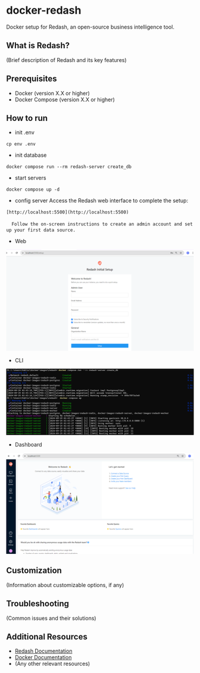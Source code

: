 # docker-redash

Docker setup for Redash, an open-source business intelligence tool.

## What is Redash?

(Brief description of Redash and its key features)

## Prerequisites

- Docker (version X.X or higher)
- Docker Compose (version X.X or higher)

## How to run

- init .env
```
cp env .env
```

- init database
```
docker compose run --rm redash-server create_db
```

- start servers
```
docker compose up -d
```

- config server
Access the Redash web interface to complete the setup:
```
[http://localhost:5500](http://localhost:5500)

  Follow the on-screen instructions to create an admin account and set up your first data source.
```

- Web

![web](./img/web.png)

- CLI

![cli](./img/cli.png)

- Dashboard

![dashboard](./img/dashboard.png)

## Customization

(Information about customizable options, if any)

## Troubleshooting

(Common issues and their solutions)

## Additional Resources

- [Redash Documentation](https://redash.io/help/)
- [Docker Documentation](https://docs.docker.com/)
- (Any other relevant resources)